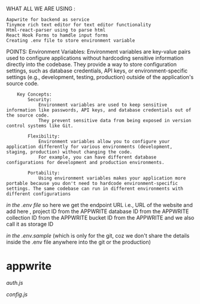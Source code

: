 WHAT ALL WE ARE USING :

    Aapwrite for backend as service 
    Tinymce rich text editor for text editor functionality
    Html-react-parser using to parse html 
    React Hook Forms to hamdle input forms
    Creating .env file to store environment variable

POINTS:
    Environment Variables:
        Environment variables are key-value pairs used to configure applications without hardcoding sensitive information directly into the codebase. They provide a way to store configuration settings, such as database credentials, API keys, or environment-specific settings (e.g., development, testing, production) outside of the application's source code.

        Key Concepts:
            Security:
                Environment variables are used to keep sensitive information like passwords, API keys, and database credentials out of the source code.
                They prevent sensitive data from being exposed in version control systems like Git.
                
            Flexibility:
                Environment variables allow you to configure your application differently for various environments (development, staging, production) without changing the code.
                For example, you can have different database configurations for development and production environments.

            Portability:
                Using environment variables makes your application more portable because you don't need to hardcode environment-specific settings. The same codebase can run in different environments with different configurations


*in the .env file*
    so here we get the endpoint URL i.e., URL of the website and add here , 
    project ID from the APPWRITE 
    database ID from the APPWRITE 
    collection ID from the APPWRITE 
    bucket ID from the APPWRITE  and we also call it as storage ID

*in the .env.sample* (which is only for the git, coz we don't share the details inside the .env file anywhere into the git or the production)

# appwrite
   *auth.js*
        
    


   *config.js*

